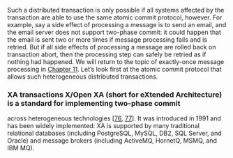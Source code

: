 Such a distributed transaction is only possible if all systems affected by the transaction are able
to use the same atomic commit protocol, however. For example, say a side effect of processing a
message is to send an email, and the email server does not support two-phase commit: it could happen
that the email is sent two or more times if message processing fails and is retried. But if all side
effects of processing a message are rolled back on transaction abort, then the processing step can
safely be retried as if nothing had happened. We will return to the topic of exactly-once message processing in [Chapter 11](ch11.html#ch_stream). Let’s look first at
the atomic commit protocol that allows such heterogeneous distributed transactions. ### XA transactions X/Open XA (short for eXtended Architecture) is a standard for implementing two-phase commit
across heterogeneous technologies [[76](ch09.html#XASpec1991vk),
[77](ch09.html#Spille2004vr)]. It was introduced in 1991 and has been widely
implemented: XA is supported by many traditional relational databases (including PostgreSQL, MySQL,
DB2, SQL Server, and Oracle) and message brokers (including ActiveMQ, HornetQ, MSMQ, and IBM MQ).